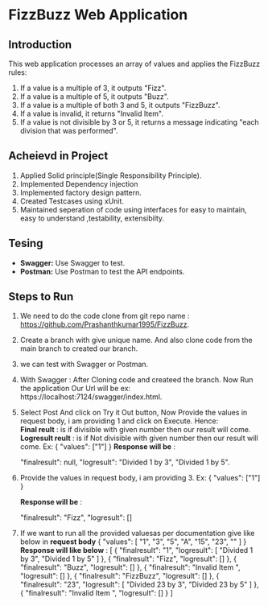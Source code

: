 # FizzBuzz Web Application

## Introduction

This web application processes an array of values and applies the FizzBuzz rules:

1. If a value is a multiple of 3, it outputs "Fizz".
2. If a value is a multiple of 5, it outputs "Buzz".
3. If a value is a multiple of both 3 and 5, it outputs "FizzBuzz".
4. If a value is invalid, it returns "Invalid Item".
5. If a value is not divisible by 3 or 5, it returns a message indicating "each division that was performed".


## Acheievd in Project
1. Applied Solid principle(Single Responsibility Principle).
2. Implemented  Dependency injection 
3. Implemented factory design pattern.
4. Created Testcases using xUnit.
5. Maintained seperation of code using interfaces for easy to maintain, easy to understand
   ,testability, extensibilty.

## Tesing

- **Swagger:** Use Swagger to test.
- **Postman:** Use Postman to test the API endpoints.

## Steps to Run

1. We need to do the code clone from git repo name : https://github.com/Prashanthkumar1995/FizzBuzz.
2. Create a branch with give unique name. And also clone code from the main branch to created our branch.
3. we can test with Swagger or Postman.
4. With Swagger : After Cloning code and createed the branch. Now Run the application Our Url will be ex:  
   https://localhost:7124/swagger/index.html.
5. Select  Post And click on Try it Out button, Now Provide the values in request body, i am providing 1 
   and click on Execute.
   Hence:  
   **Final reult**     : is if divisible with given number then our result will come.
   **Logresult reult** : is if Not divisible with given number then our result will come.
   Ex: 
   {
   "values": ["1"]
    }
   **Response will be** : 	

      "finalresult": null,
      "logresult": 
      "Divided 1 by 3",
      "Divided 1 by 5".

6. Provide the values in request body, i am providing 3.
   Ex: 
   {
   "values": ["1"]
   }

   **Response will be** : 	

    "finalresult": "Fizz",
    "logresult": []
7. If we want to run all the provided valuesas per documentation
   give like below in **request body**
   {
   "values": [
    "1",
    "3",
    "5",
    "A",
   "15",
    "23",
    ""
    ]
    }
   **Response will like below** : 
   [
  {
    "finalresult": "1",
    "logresult": [
      "Divided 1 by 3",
      "Divided 1 by 5"
    ]
  },
  {
    "finalresult": "Fizz",
    "logresult": []
  },
  {
    "finalresult": "Buzz",
    "logresult": []
  },
  {
    "finalresult": "Invalid Item ",
    "logresult": []
  },
  {
    "finalresult": "FizzBuzz",
    "logresult": []
  },
  {
    "finalresult": "23",
    "logresult": [
      "Divided 23 by 3",
      "Divided 23 by 5"
    ]
  },
  {
    "finalresult": "Invalid Item ",
    "logresult": []
  }
]
